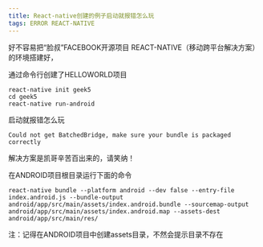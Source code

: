 ```yaml
---
title: React-native创建的例子启动就报错怎么玩
tags: ERROR REACT-NATIVE
---
```


好不容易把“脸叔”FACEBOOK开源项目 REACT-NATIVE（移动跨平台解决方案）的环境搭建好，

通过命令行创建了HELLOWORLD项目

```
react-native init geek5
cd geek5
react-native run-android
```


启动就报错怎么玩

```
Could not get BatchedBridge, make sure your bundle is packaged correctly
```

解决方案是凯哥辛苦百出来的，请笑纳！

在ANDROID项目根目录运行下面的命令

```
react-native bundle --platform android --dev false --entry-file index.android.js --bundle-output android/app/src/main/assets/index.android.bundle --sourcemap-output android/app/src/main/assets/index.android.map --assets-dest android/app/src/main/res/
```

注：记得在ANDROID项目中创建assets目录，不然会提示目录不存在